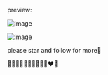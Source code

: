 preview:


![image](https://github.com/OMORI-HZ/css-serv-cards/assets/173613387/ab6ad835-fdbf-420b-82c5-660be9657b0a)

![image](https://github.com/OMORI-HZ/css-serv-cards/assets/173613387/ac74ba7d-5ea4-4b86-ac93-a18ba2e7afd3)


please star and follow for more🍪

🤍🩶💛🤎💜🩵💙💚🧡🩷❤️🖤

